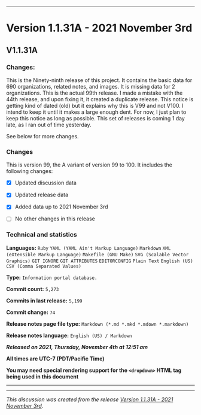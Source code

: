 ***

# Version 1.1.31A - 2021 November 3rd

## V1.1.31A

### Changes:

This is the Ninety-ninth release of this project. It contains the basic data for 690 organizations, <!-- (fork count minus 2) !--> related notes, and images. It is missing data for 2 organizations. This is the actual 99th release. I made a mistake with the 44th release, and upon fixing it, it created a duplicate release. This notice is getting kind of dated (old) but it explains why this is V99 and not V100. I intend to keep it until it makes a large enough dent. For now, I just plan to keep this notice as long as possible. This set of releases is coming 1 day late, as I ran out of time yesterday.

See below for more changes.

### Changes

This is version 99, the A variant of version 99 to 100. It includes the following changes:

- [x] Updated discussion data

- [x] Updated release data

<!--
- [x] Deleted 2 `IGNORE.md` files
!-->

- [x] Added data up to 2021 November 3rd

- [ ] No other changes in this release

<!--
- [x] Added data up to >date<
!-->

<!--
- [x] Deleted 2 `IGNORE.md` files
!-->

<!-- - [x] Updated Git navigation data !-->

### Technical and statistics

**Languages:** `Ruby` `YAML (YAML Ain't Markup Language)` `Markdown` `XML (eXtensible Markup Language)` `Makefile (GNU Make)` `SVG (Scalable Vector Graphics)` `GIT IGNORE` `GIT ATTRIBUTES` `EDITORCONFIG` `Plain Text` `English (US)` `CSV (Comma Separated Values)`

**Type:** `Information portal database.`

**Commit count:** `5,273`

**Commits in last release:** `5,199`

**Commit change:** `74`

**Release notes page file type:** `Markdown (*.md *.mkd *.mdown *.markdown)`

**Release notes language:** `English (US) / Markdown`

***Released on 2021, Thursday, November 4th at 12:51 am***

**All times are UTC-7 (PDT/Pacific Time)**

**You may need special rendering support for the `<dropdown>` HTML tag being used in this document**

***


<hr /><em>This discussion was created from the release <a href='https://github.com/seanpm2001/GitHub_Organization_Info/releases/tag/V1.1.31A'>Version 1.1.31A - 2021 November 3rd</a>.</em>
